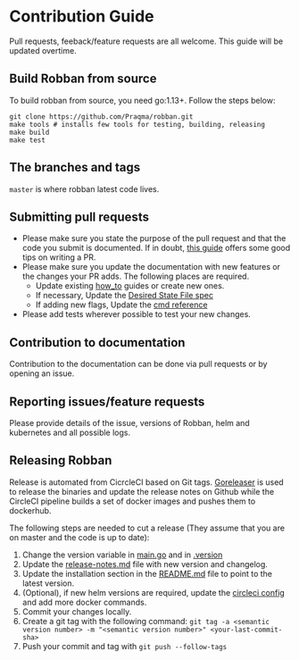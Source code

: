 # Contribution Guide

Pull requests, feeback/feature requests are all welcome. This guide will be updated overtime.

## Build Robban from source

To build robban from source, you need go:1.13+.  Follow the steps below:

```
git clone https://github.com/Praqma/robban.git
make tools # installs few tools for testing, building, releasing
make build
make test
```

## The branches and tags

`master` is where robban latest code lives.

## Submitting pull requests

- Please make sure you state the purpose of the pull request and that the code you submit is documented. If in doubt, [this guide](https://blog.github.com/2015-01-21-how-to-write-the-perfect-pull-request/) offers some good tips on writing a PR.
- Please make sure you update the documentation with new features or the changes your PR adds. The following places are required.
    - Update existing [how_to](docs/how_to/) guides or create new ones.
    - If necessary, Update the [Desired State File spec](docs/desired_state_specification.md)
    - If adding new flags, Update the [cmd reference](docs/cmd_reference.md)
- Please add tests wherever possible to test your new changes.

## Contribution to documentation

Contribution to the documentation can be done via pull requests or by opening an issue.

## Reporting issues/feature requests

Please provide details of the issue, versions of Robban, helm and kubernetes and all possible logs.

## Releasing Robban

Release is automated from CicrcleCI based on Git tags. [Goreleaser](goreleaser.com) is used to release the binaries and update the release notes on Github while the CircleCI pipeline builds a set of docker images and pushes them to dockerhub.

The following steps are needed to cut a release (They assume that you are on master and the code is up to date):
1. Change the version variable in [main.go](internal/app/main.go) and in [.version](.version)
2. Update the [release-notes.md](release-notes.md) file with new version and changelog.
3. Update the installation section in the [README.md](README.md) file to point to the latest version.
4. (Optional), if new helm versions are required, update the [circleci config](.circleci/config.yml) and add more docker commands.
5. Commit your changes locally.
6. Create a git tag with the following command: `git tag -a <semantic version number> -m "<semantic version number>" <your-last-commit-sha>`
7. Push your commit and tag with `git push --follow-tags`

